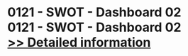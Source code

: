 # 0121 - SWOT - Dashboard 02<br />0121 - SWOT - Dashboard 02<br />[>> Detailed information](https://secure.shareit.com/shareit/product.html?productid=300983028&affiliateid=200057808)